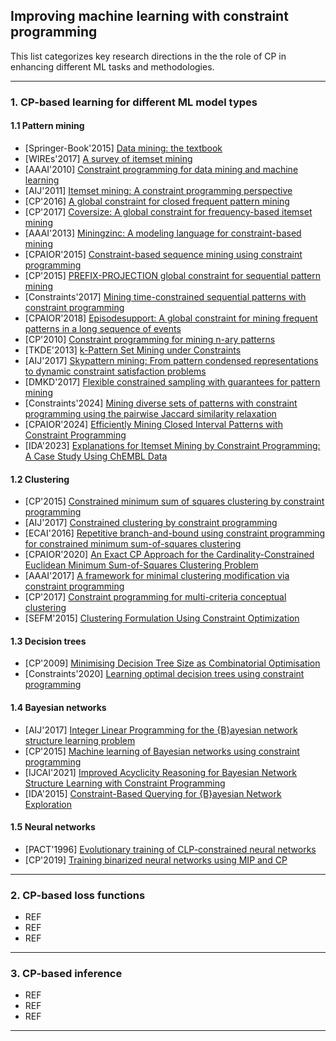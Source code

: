 ## Improving machine learning with constraint programming

This list categorizes key research directions in the the role of CP in enhancing different ML tasks and methodologies.

---
### 1. CP-based learning for different ML model types

#### 1.1 Pattern mining
- [Springer-Book'2015] [Data mining: the textbook](https://link.springer.com/book/10.1007/978-3-319-14142-8)
- [WIREs'2017] [A survey of itemset mining](https://wires.onlinelibrary.wiley.com/doi/abs/10.1002/widm.1207?casa_token=Y0I-ZakXIHUAAAAA%3AitMQBFT2Vxn413XaFZN1aGKxs3xDhKi6heUwEFedjEWrL-UIZLUu8cX0-GE00Yo3DFpV6l2Gr2otOrVI0A)
- [AAAI'2010] [Constraint programming for data mining and machine learning](https://ojs.aaai.org/index.php/AAAI/article/view/7707)
- [AIJ'2011] [Itemset mining: A constraint programming perspective](https://www.sciencedirect.com/science/article/pii/S0004370211000646)
- [CP'2016] [A global constraint for closed frequent pattern mining](https://link.springer.com/chapter/10.1007/978-3-319-44953-1_22)
- [CP'2017] [Coversize: A global constraint for frequency-based itemset mining](https://link.springer.com/chapter/10.1007/978-3-319-66158-2_34)
- [AAAI'2013] [Miningzinc: A modeling language for constraint-based mining](https://dl.acm.org/doi/abs/10.5555/2540128.2540325)
- [CPAIOR'2015] [Constraint-based sequence mining using constraint programming](https://link.springer.com/chapter/10.1007/978-3-319-18008-3_20)
- [CP'2015] [PREFIX-PROJECTION global constraint for sequential pattern mining](https://link.springer.com/chapter/10.1007/978-3-319-23219-5_17)
- [Constraints'2017] [Mining time-constrained sequential patterns with constraint programming](https://link.springer.com/article/10.1007/s10601-017-9272-3)
- [CPAIOR'2018] [Episodesupport: A global constraint for mining frequent patterns in a long sequence of events](https://link.springer.com/chapter/10.1007/978-3-319-93031-2_7)
- [CP'2010] [Constraint programming for mining n-ary patterns](https://link.springer.com/chapter/10.1007/978-3-642-15396-9_44)
- [TKDE'2013] [k-Pattern Set Mining under Constraints](https://ieeexplore.ieee.org/document/6035705)
- [AIJ'2017] [Skypattern mining: From pattern condensed representations to dynamic constraint satisfaction problems](https://www.sciencedirect.com/science/article/pii/S000437021500065X)
- [DMKD'2017] [Flexible constrained sampling with guarantees for pattern mining](https://link.springer.com/article/10.1007/s10618-017-0501-6)
- [Constraints'2024] [Mining diverse sets of patterns with constraint programming using the pairwise Jaccard similarity relaxation](https://link.springer.com/article/10.1007/s10601-024-09373-8)
- [CPAIOR'2024] [Efficiently Mining Closed Interval Patterns with Constraint Programming](https://link.springer.com/chapter/10.1007/978-3-031-60597-0_4)
- [IDA'2023] [Explanations for Itemset Mining by Constraint Programming: A Case Study Using ChEMBL Data](https://link.springer.com/chapter/10.1007/978-3-031-30047-9_17)
  
#### 1.2 Clustering
- [CP'2015] [Constrained minimum sum of squares clustering by constraint programming](https://link.springer.com/chapter/10.1007/978-3-319-23219-5_39)
- [AIJ'2017] [Constrained clustering by constraint programming](https://www.sciencedirect.com/science/article/pii/S0004370215000806)
- [ECAI'2016] [Repetitive branch-and-bound using constraint programming for constrained minimum sum-of-squares clustering](https://ebooks.iospress.nl/doi/10.3233/978-1-61499-672-9-462)
- [CPAIOR'2020] [An Exact CP Approach for the Cardinality-Constrained Euclidean Minimum Sum-of-Squares Clustering Problem](https://link.springer.com/chapter/10.1007/978-3-030-58942-4_17)
- [AAAI'2017] [A framework for minimal clustering modification via constraint programming](https://ojs.aaai.org/index.php/AAAI/article/view/10765)
- [CP'2017] [Constraint programming for multi-criteria conceptual clustering](https://link.springer.com/chapter/10.1007/978-3-319-66158-2_30)
- [SEFM'2015] [Clustering Formulation Using Constraint Optimization](https://link.springer.com/chapter/10.1007/978-3-662-49224-6_9)
  
#### 1.3 Decision trees
- [CP'2009] [Minimising Decision Tree Size as Combinatorial Optimisation](https://link.springer.com/chapter/10.1007/978-3-642-04244-7_16)
- [Constraints'2020] [Learning optimal decision trees using constraint programming](https://link.springer.com/article/10.1007/s10601-020-09312-3)
  
#### 1.4 Bayesian networks
- [AIJ'2017] [Integer Linear Programming for the {B}ayesian network structure learning problem](https://www.sciencedirect.com/science/article/pii/S0004370215000417)
- [CP'2015] [Machine learning of Bayesian networks using constraint programming](https://link.springer.com/chapter/10.1007/978-3-319-23219-5_31)
- [IJCAI'2021] [Improved Acyclicity Reasoning for Bayesian Network Structure Learning with Constraint Programming](https://hal.science/hal-03268019/)
- [IDA'2015] [Constraint-Based Querying for {B}ayesian Network Exploration](https://link.springer.com/chapter/10.1007/978-3-319-24465-5_2)
  
#### 1.5 Neural networks
- [PACT'1996] [Evolutionary training of CLP-constrained neural networks](https://repository.ubn.ru.nl/bitstream/handle/2066/84496/84496.pdf)
- [CP'2019] [Training binarized neural networks using MIP and CP](https://link.springer.com/chapter/10.1007/978-3-030-30048-7_24)

---
### 2. CP-based loss functions

- REF
- REF
- REF

---

### 3. CP-based inference

- REF
- REF
- REF

---
